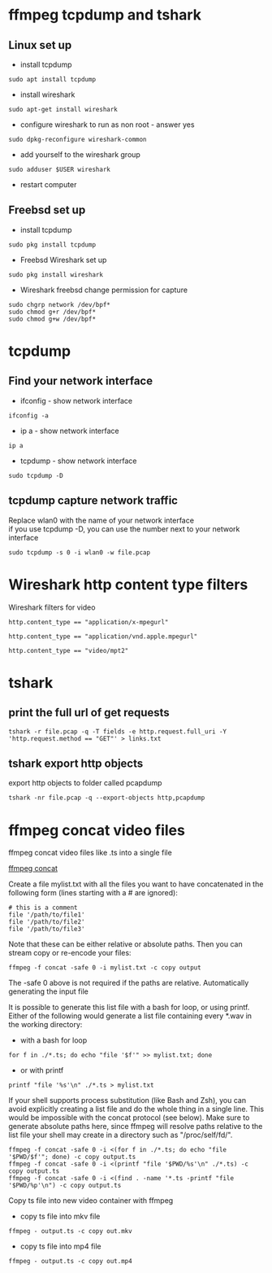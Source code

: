 # ffmpeg tcpdump and tshark 

## Linux set up

* install tcpdump

```
sudo apt install tcpdump
```

*  install wireshark

```
sudo apt-get install wireshark
```

*  configure wireshark to run as non root - answer yes

```
sudo dpkg-reconfigure wireshark-common
```

* add yourself to the wireshark group

```
sudo adduser $USER wireshark
```

*  restart computer


## Freebsd set up

* install tcpdump

```
sudo pkg install tcpdump
```

* Freebsd Wireshark set up

```
sudo pkg install wireshark
```

* Wireshark freebsd change permission for capture

```
sudo chgrp network /dev/bpf*
sudo chmod g+r /dev/bpf*
sudo chmod g+w /dev/bpf*
```

# tcpdump

## Find your network interface

* ifconfig - show network interface

```
ifconfig -a
```

* ip a - show network interface

```
ip a
```

* tcpdump - show network interface

```
sudo tcpdump -D
```

## tcpdump capture network traffic

Replace wlan0 with the name of your network interface  
if you use tcpdump -D, you can use the number next to your network interface

```
sudo tcpdump -s 0 -i wlan0 -w file.pcap
```

# Wireshark http content type filters

Wireshark filters for video

```
http.content_type == "application/x-mpegurl"
```

```
http.content_type == "application/vnd.apple.mpegurl"
```

```
http.content_type == "video/mpt2"
```

# tshark 

## print the full url of get requests

```
tshark -r file.pcap -q -T fields -e http.request.full_uri -Y 'http.request.method == "GET"' > links.txt
```

## tshark export http objects

export http objects to folder called pcapdump

```
tshark -nr file.pcap -q --export-objects http,pcapdump
```

# ffmpeg concat video files

ffmpeg concat video files like .ts into a single file

[ffmpeg concat](https://trac.ffmpeg.org/wiki/Concatenate)

Create a file mylist.txt with all the files you want to have concatenated in the following form (lines starting with a # are ignored):

```
# this is a comment
file '/path/to/file1'
file '/path/to/file2'
file '/path/to/file3'
```

Note that these can be either relative or absolute paths. Then you can stream copy or re-encode your files:

```
ffmpeg -f concat -safe 0 -i mylist.txt -c copy output
```

The -safe 0 above is not required if the paths are relative.
Automatically generating the input file

It is possible to generate this list file with a bash for loop, or using printf. 
Either of the following would generate a list file containing every *.wav in the working directory:

* with a bash for loop

```
for f in ./*.ts; do echo "file '$f'" >> mylist.txt; done
```

* or with printf

```
printf "file '%s'\n" ./*.ts > mylist.txt
```

If your shell supports process substitution (like Bash and Zsh), you can avoid explicitly creating a list file and do the whole thing in a single line. This would be impossible with the concat protocol (see below). Make sure to generate absolute paths here, since ffmpeg will resolve paths relative to the list file your shell may create in a directory such as "/proc/self/fd/".

```
ffmpeg -f concat -safe 0 -i <(for f in ./*.ts; do echo "file '$PWD/$f'"; done) -c copy output.ts
ffmpeg -f concat -safe 0 -i <(printf "file '$PWD/%s'\n" ./*.ts) -c copy output.ts
ffmpeg -f concat -safe 0 -i <(find . -name '*.ts -printf "file '$PWD/%p'\n") -c copy output.ts
```

Copy ts file into new video container with ffmpeg

* copy ts file into mkv file

```
ffmpeg - output.ts -c copy out.mkv
```

* copy ts file into mp4 file

```
ffmpeg - output.ts -c copy out.mp4
```
